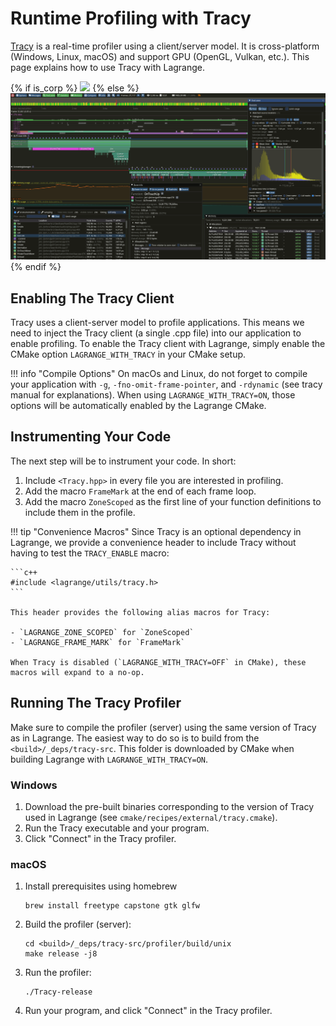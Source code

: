 # Runtime Profiling with Tracy

[Tracy](https://github.com/wolfpld/tracy) is a real-time profiler using a client/server model. It is
cross-platform (Windows, Linux, macOS) and support GPU (OpenGL, Vulkan, etc.). This page explains
how to use Tracy with Lagrange.

{% if is_corp %}
![](../../corp/dev/img/tracy.png)
{% else %}
![](../../open/dev/img/tracy.png)
{% endif %}

## Enabling The Tracy Client

Tracy uses a client-server model to profile applications. This means we need to inject the Tracy
client (a single .cpp file) into our application to enable profiling. To enable the Tracy client
with Lagrange, simply enable the CMake option `LAGRANGE_WITH_TRACY` in your CMake setup.

!!! info "Compile Options"
    On macOs and Linux, do not forget to compile your application with `-g`,
    `-fno-omit-frame-pointer`, and `-rdynamic` (see tracy manual for explanations). When using
    `LAGRANGE_WITH_TRACY=ON`, those options will be automatically enabled by the Lagrange CMake.

## Instrumenting Your Code

The next step will be to instrument your code. In short:

1. Include `<Tracy.hpp>` in every file you are interested in profiling.
2. Add the macro `FrameMark` at the end of each frame loop.
3. Add the macro `ZoneScoped` as the first line of your function definitions to include them in the
   profile.

!!! tip "Convenience Macros"
    Since Tracy is an optional dependency in Lagrange, we provide a convenience header to include
    Tracy without having to test the `TRACY_ENABLE` macro:

    ```c++
    #include <lagrange/utils/tracy.h>
    ```

    This header provides the following alias macros for Tracy:

    - `LAGRANGE_ZONE_SCOPED` for `ZoneScoped`
    - `LAGRANGE_FRAME_MARK` for `FrameMark`

    When Tracy is disabled (`LAGRANGE_WITH_TRACY=OFF` in CMake), these macros will expand to a no-op.

## Running The Tracy Profiler

Make sure to compile the profiler (server) using the same version of Tracy as in Lagrange. The
easiest way to do so is to build from the `<build>/_deps/tracy-src`. This folder is downloaded by
CMake when building Lagrange with `LAGRANGE_WITH_TRACY=ON`.

### Windows

1. Download the pre-built binaries corresponding to the version of Tracy used in Lagrange (see
   `cmake/recipes/external/tracy.cmake`).
2. Run the Tracy executable and your program.
3. Click "Connect" in the Tracy profiler.

### macOS

1. Install prerequisites using homebrew
    ```
    brew install freetype capstone gtk glfw
    ```
2. Build the profiler (server):
    ```
    cd <build>/_deps/tracy-src/profiler/build/unix
    make release -j8
    ```
3. Run the profiler:
    ```
    ./Tracy-release
    ```
4. Run your program, and click "Connect" in the Tracy profiler.
